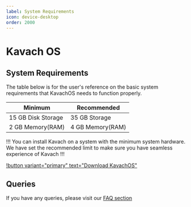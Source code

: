 ```yaml
---
label: System Requirements
icon: device-desktop
order: 2000
---
```


# Kavach OS

## System Requirements

The table below is for the user's reference on the basic system requirements that KavachOS needs to function properly.

Minimum | Recommended
--- | ---
15 GB Disk Storage |  35 GB Storage
2 GB Memory(RAM) | 4 GB Memory(RAM)

!!!
You can install Kavach on a system with the minimum system hardware. We have set the recommended limit to make sure you have seamless experience of Kavach
!!!

[!button variant="primary" text="Download KavachOS"](https://drive.google.com/file/d/1BCe1Bp9xPqtENO_rANVJYfAT5Kx0AJ0y/view?usp=sharing)


## Queries
If you have any queries, please visit our [FAQ section](faq.md)
